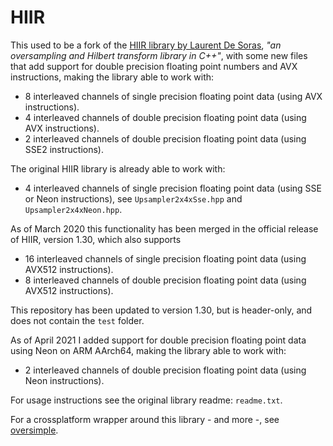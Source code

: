 # HIIR

This used to be a fork of the [HIIR library by Laurent De Soras](http://ldesoras.free.fr/prod.html), *"an oversampling and Hilbert transform library in C++"*, with some new files that add support for double precision floating point numbers and AVX instructions, making the library able to work with:

- 8 interleaved channels of single precision floating point data (using AVX instructions).
- 4 interleaved channels of double precision floating point data (using AVX instructions).
- 2 interleaved channels of double precision floating point data (using SSE2 instructions).

The original HIIR library is already able to work with:

- 4 interleaved channels of single precision floating point data (using SSE or Neon instructions), see `Upsampler2x4xSse.hpp` and `Upsampler2x4xNeon.hpp`.

As of March 2020 this functionality has been merged in the official release of HIIR, version 1.30, which also supports 

- 16 interleaved channels of single precision floating point data (using AVX512 instructions).
- 8 interleaved channels of double precision floating point data (using AVX512 instructions).

This repository has been updated to version 1.30, but is header-only, and does not contain the `test` folder.

As of April 2021 I added support for double precision floating point data using Neon on ARM AArch64, making the library able to work with:

- 2 interleaved channels of double precision floating point data (using Neon instructions).

For usage instructions see the original library readme: `readme.txt`.

For a crossplatform wrapper around this library - and more -, see [oversimple](https://github.com/unevens/oversimple).